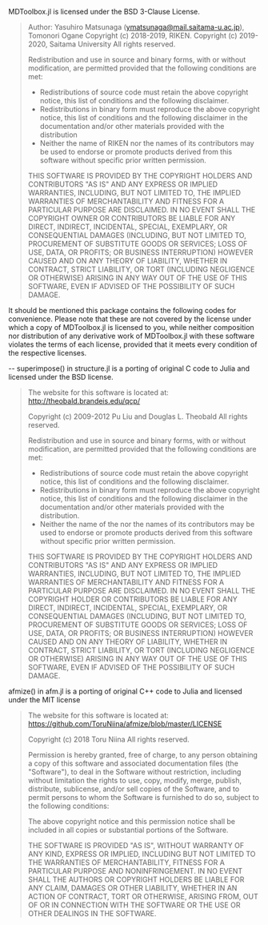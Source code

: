 MDToolbox.jl is licensed under the BSD 3-Clause License.

>  Author: Yasuhiro Matsunaga (ymatsunaga@mail.saitama-u.ac.jp), Tomonori Ogane
>  Copyright (c) 2018-2019, RIKEN.
>  Copyright (c) 2019-2020, Saitama University
>  All rights reserved.
>
>  Redistribution and use in source and binary forms, with or without
>  modification, are permitted provided that the following conditions are
>  met:
>
>    * Redistributions of source code must retain the above copyright
>      notice, this list of conditions and the following disclaimer.
>    * Redistributions in binary form must reproduce the above copyright
>      notice, this list of conditions and the following disclaimer in
>      the documentation and/or other materials provided with the distribution
>    * Neither the name of RIKEN nor the names
>      of its contributors may be used to endorse or promote products derived
>      from this software without specific prior written permission.
>      
>  THIS SOFTWARE IS PROVIDED BY THE COPYRIGHT HOLDERS AND CONTRIBUTORS "AS IS"
>  AND ANY EXPRESS OR IMPLIED WARRANTIES, INCLUDING, BUT NOT LIMITED TO, THE
>  IMPLIED WARRANTIES OF MERCHANTABILITY AND FITNESS FOR A PARTICULAR PURPOSE
>  ARE DISCLAIMED. IN NO EVENT SHALL THE COPYRIGHT OWNER OR CONTRIBUTORS BE
>  LIABLE FOR ANY DIRECT, INDIRECT, INCIDENTAL, SPECIAL, EXEMPLARY, OR
>  CONSEQUENTIAL DAMAGES (INCLUDING, BUT NOT LIMITED TO, PROCUREMENT OF
>  SUBSTITUTE GOODS OR SERVICES; LOSS OF USE, DATA, OR PROFITS; OR BUSINESS
>  INTERRUPTION) HOWEVER CAUSED AND ON ANY THEORY OF LIABILITY, WHETHER IN
>  CONTRACT, STRICT LIABILITY, OR TORT (INCLUDING NEGLIGENCE OR OTHERWISE)
>  ARISING IN ANY WAY OUT OF THE USE OF THIS SOFTWARE, EVEN IF ADVISED OF THE
>  POSSIBILITY OF SUCH DAMAGE.

It should be mentioned this package contains the following codes
for convenience. Please note that these are not covered by the
license under which a copy of MDToolbox.jl is licensed to you, while
neither composition nor distribution of any derivative work of
MDToolbox.jl with these software violates the terms of each license,
provided that it meets every condition of the respective licenses.

--
superimpose() in structure.jl is a porting of original C code to Julia
and licensed under the BSD license.

>  The website for this software is located at:
>  http://theobald.brandeis.edu/qcp/    
>
>  Copyright (c) 2009-2012 Pu Liu and Douglas L. Theobald
>  All rights reserved.
>
>  Redistribution and use in source and binary forms, with or without
>  modification, are permitted provided that the following conditions are
>  met:
>
>    * Redistributions of source code must retain the above copyright
>      notice, this list of conditions and the following disclaimer.
>    * Redistributions in binary form must reproduce the above copyright
>      notice, this list of conditions and the following disclaimer in
>      the documentation and/or other materials provided with the
>      distribution.
>    * Neither the name of the <ORGANIZATION> nor the names of its
>      contributors may be used to endorse or promote products derived
>      from this software without specific prior written permission.
>
>  THIS SOFTWARE IS PROVIDED BY THE COPYRIGHT HOLDERS AND CONTRIBUTORS
>  "AS IS" AND ANY EXPRESS OR IMPLIED WARRANTIES, INCLUDING, BUT NOT
>  LIMITED TO, THE IMPLIED WARRANTIES OF MERCHANTABILITY AND FITNESS FOR A
>  PARTICULAR PURPOSE ARE DISCLAIMED. IN NO EVENT SHALL THE COPYRIGHT
>  HOLDER OR CONTRIBUTORS BE LIABLE FOR ANY DIRECT, INDIRECT, INCIDENTAL,
>  SPECIAL, EXEMPLARY, OR CONSEQUENTIAL DAMAGES (INCLUDING, BUT NOT
>  LIMITED TO, PROCUREMENT OF SUBSTITUTE GOODS OR SERVICES; LOSS OF USE,
>  DATA, OR PROFITS; OR BUSINESS INTERRUPTION) HOWEVER CAUSED AND ON ANY
>  THEORY OF LIABILITY, WHETHER IN CONTRACT, STRICT LIABILITY, OR TORT
>  (INCLUDING NEGLIGENCE OR OTHERWISE) ARISING IN ANY WAY OUT OF THE USE
>  OF THIS SOFTWARE, EVEN IF ADVISED OF THE POSSIBILITY OF SUCH DAMAGE.

afmize() in afm.jl is a porting of original C++ code to Julia
and licensed under the MIT license

>  The website for this software is located at:
>  https://github.com/ToruNiina/afmize/blob/master/LICENSE
>
>  Copyright (c) 2018 Toru Niina
>  All rights reserved.
>
> Permission is hereby granted, free of charge, to any person obtaining a copy
> of this software and associated documentation files (the "Software"), to deal
> in the Software without restriction, including without limitation the rights
> to use, copy, modify, merge, publish, distribute, sublicense, and/or sell
> copies of the Software, and to permit persons to whom the Software is
> furnished to do so, subject to the following conditions:
>
> The above copyright notice and this permission notice shall be included in
> all copies or substantial portions of the Software.
>
> THE SOFTWARE IS PROVIDED "AS IS", WITHOUT WARRANTY OF ANY KIND, EXPRESS OR
> IMPLIED, INCLUDING BUT NOT LIMITED TO THE WARRANTIES OF MERCHANTABILITY,
> FITNESS FOR A PARTICULAR PURPOSE AND NONINFRINGEMENT. IN NO EVENT SHALL THE
> AUTHORS OR COPYRIGHT HOLDERS BE LIABLE FOR ANY CLAIM, DAMAGES OR OTHER
> LIABILITY, WHETHER IN AN ACTION OF CONTRACT, TORT OR OTHERWISE, ARISING FROM,
> OUT OF OR IN CONNECTION WITH THE SOFTWARE OR THE USE OR OTHER DEALINGS IN
> THE SOFTWARE.
